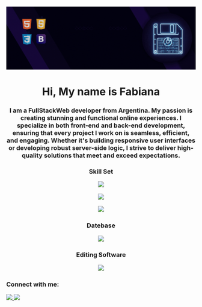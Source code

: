 <p  align="center"><img src = "FFB.gif" ></p>

<h1 align="center">Hi, My name is Fabiana</h1>
<h3 align="center">I am a FullStackWeb developer from Argentina. My passion is creating stunning and functional online experiences. I specialize in both front-end and back-end development, ensuring that every project I work on is seamless, efficient, and engaging. Whether it's building responsive user interfaces or developing robust server-side logic, I strive to deliver high-quality solutions that meet and exceed expectations.</h3>


<h3 align="center">Skill Set</h3>
<p align="center">
  <a>
    <img src="https://skillicons.dev/icons?i=js,html,css,bootstrap,sass" />
  </a>
</p>
<p align="center">
  <a >
    <img src="https://skillicons.dev/icons?i=nodejs,react,java,php,spring,npm&perline=3" />
   </a>
</p>
<p align="center">
  <a >
    <img src="https://skillicons.dev/icons?i=git" />
  </a>
</p>

<h3 align="center">Datebase</h3>
<p align="center">
  <a>
    <img src="https://skillicons.dev/icons?i=mysql,mongodb,sqlite" />
  </a>
</p>

<h3 align="center">Editing Software </h3>
<p align="center">
  <a>
    <img src="https://skillicons.dev/icons?i=ps,ai,figma" />
  </a>
</p>



<h3 align="left">Connect with me:</h3>
<p align="left">
  <a href="https://linkedin.com/in/ffabianab">
    <img src="https://skillicons.dev/icons?i=linkedin" />
  </a>
  <a href="mailto:francabuchieri19@gmail.com">
    <img src="https://skillicons.dev/icons?i=gmail" />
  </a>
</p>







